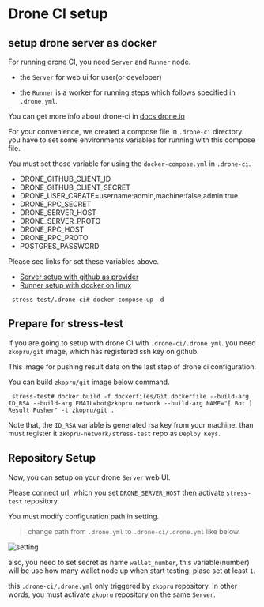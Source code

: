 # Drone CI setup

## setup drone server as docker

For running drone CI, you need `Server` and `Runner` node.

- the `Server` for web ui for user(or developer)

- the `Runner` is a worker for running steps which follows specified in `.drone.yml`.

You can get more info about drone-ci in [docs.drone.io](https://docs.drone.io/)

For your convenience, we created a compose file in `.drone-ci` directory. you have to set some environments variables for running with this compose file.

You must set those variable for using the `docker-compose.yml` in `.drone-ci`.

- DRONE_GITHUB_CLIENT_ID
- DRONE_GITHUB_CLIENT_SECRET
- DRONE_USER_CREATE=username:admin,machine:false,admin:true
- DRONE_RPC_SECRET
- DRONE_SERVER_HOST
- DRONE_SERVER_PROTO
- DRONE_RPC_HOST
- DRONE_RPC_PROTO
- POSTGRES_PASSWORD

Please see links for set these variables above.

- [Server setup with github as provider](https://docs.drone.io/server/provider/github/)
- [Runner setup with docker on linux](https://docs.drone.io/runner/docker/installation/linux/)

```shell
 stress-test/.drone-ci# docker-compose up -d
```

## Prepare for stress-test

If you are going to setup with drone CI with `.drone-ci/.drone.yml`. you need `zkopru/git` image, which has registered ssh key on github.

This image for pushing result data on the last step of drone ci configuration.

You can build `zkopru/git` image below command.

```shell
 stress-test# docker build -f dockerfiles/Git.dockerfile --build-arg ID_RSA --build-arg EMAIL=bot@zkopru.network --build-arg NAME="[ Bot ] Result Pusher" -t zkopru/git .
```

Note that, the `ID_RSA` variable is generated rsa key from your machine. than must register it `zkopru-network/stress-test` repo as `Deploy Keys`.

## Repository Setup

Now, you can setup on your drone `Server` web UI.

Please connect url, which you set `DRONE_SERVER_HOST` then activate `stress-test` repository.

You must modify configuration path in setting.

> change path from `.drone.yml` to `.drone-ci/.drone.yml` like below.

![setting](https://raw.githubusercontent.com/zkopru-network/stress-test/develop/.drone-ci/setup_respository.png)

also, you need to set secret as name `wallet_number`, this variable(number) will be use how many wallet node up when start testing. plase set at least `1`.

this `.drone-ci/.drone.yml` only triggered by `zkopru` repository. In other words, you must activate  `zkopru` repository on the same `Server`.
